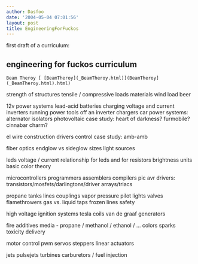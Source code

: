 ```yaml
---
author: Dasfoo
date: '2004-05-04 07:01:56'
layout: post
title: EngineeringForFuckos
---
```


first draft of a curriculum:


engineering for fuckos curriculum
---------------------------------

    Beam Theroy [ [BeamTheroy](_BeamTheroy.html)](BeamTheroy](_BeamTheroy.html).html)

strength of structures
    tensile / compressive loads
    materials
    wind load
    beer

12v power systems
    lead-acid batteries
   charging voltage and current
    inverters
   running power tools off an inverter
    chargers
    car power systems:
  alternator
  isolators
    photovoltaic
    case study: heart of darkness?  furmobile?  cinnabar charm?

el wire
    construction
    drivers
    control
    case study: amb-amb

fiber optics
    endglow vs sideglow
    sizes
    light sources

leds
    voltage / current relationship for leds and for resistors
    brightness units
    basic color theory

microcontrollers
    programmers
    assemblers
    compilers
    pic
    avr
    drivers: transistors/mosfets/darlingtons/driver arrays/triacs

propane
    tanks
    lines
    couplings
    vapor pressure
    pilot lights
    valves
    flamethrowers
    gas vs. liquid taps
    frozen lines safety

high voltage
    ignition systems
    tesla coils
    van de graaf generators

fire additives
    media - propane / methanol / ethanol / ...
    colors
    sparks
    toxicity
    delivery

motor control
    pwm
    servos
    steppers
    linear actuators

jets
    pulsejets
    turbines
    carburetors / fuel injection
